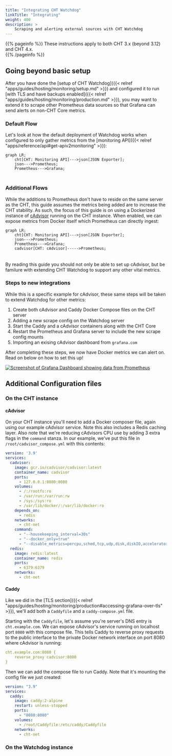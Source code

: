 ```yaml
---
title: "Integrating CHT Watchdog"
linkTitle: "Integrating"
weight: 400
description: >
    Scraping and alerting external sources with CHT Watchdog
---
```


{{% pageinfo %}}
These instructions apply to both CHT 3.x (beyond 3.12) and CHT 4.x.  
{{% /pageinfo %}}

## Going beyond basic setup

After you have done the [setup of CHT Watchdog]({{< relref "apps/guides/hosting/monitoring/setup.md" >}}) and configured it to run [with TLS and have backups enabled]({{< relref "apps/guides/hosting/monitoring/production.md" >}}), you may want to extend it to scrape other Prometheus data sources so that Grafana can send alerts on non-CHT Core metrics.

### Default Flow

Let's look at how the default deployment of Watchdog works when configured to only gather metrics from the [monitoring API]({{< relref "apps/reference/api#get-apiv2monitoring" >}}):

```mermaid
graph LR;
    cht[CHT: Monitoring API]--->json[JSON Exporter];
    json--->Prometheus;
    Prometheus--->Grafana;
```

### Additional Flows 

While the additions to Prometheus don't have to reside on the same server as the CHT, this guide assumes the metrics being added are to increase the CHT stability. As such, the focus of this guide is on using a Dockerized instance of [cAdvisor](https://prometheus.io/docs/guides/cadvisor/) running on the CHT instance. When enabled, we can expose metrics from Docker itself which Prometheus can directly ingest:

```mermaid
graph LR;
    cht[CHT: Monitoring API]--->json[JSON Exporter];
    json--->Prometheus;
    Prometheus--->Grafana;
    cadvisor[CHT: cAdvisor]----->Prometheus;
```

By reading this guide you should not only be able to set up cAdvisor, but be familure with extending CHT Watchdog to support any other vital metrics.

### Steps to new integrations

While this is a specific example for cAdvisor, these same steps will be taken to extend Watchdog for other metrics:

1. Create both cAdvisor and Caddy Docker Compose files on the CHT server
2. Adding a new scrape config on the Watchdog server
3. Start the Caddy and a cAdvisor containers along with the CHT Core
4. Restart the Prometheus and Grafana server to include the new scrape config mounts 
5. Importing an exising cAdvisor dashboard from `grafana.com`

After completing these steps, we now have Docker metrics we can alert on.  Read on below on how to set this up!

[![Screenshot of Grafana Dashboard showing data from Prometheus](cadvisor.screenshot.png)](cadvisor.screenshot.png)

## Additional Configuration files

### On the CHT instance

#### cAdvisor

On your CHT instance you'll need to add a Docker composer file, again using our example cAdvisor service. Note this also includes a Redis caching layer. Also note that we're reducing cAdvisors CPU use by adding 3 extra flags in the `command` stanza.  In our example, we've put this file in `/root/cadvisor_compose.yml` with this contents:

```yaml
version: '3.9'
services:
  cadvisor:
    image: gcr.io/cadvisor/cadvisor:latest
    container_name: cadvisor
    ports:
      - 127.0.0.1:8080:8080
    volumes:
      - /:/rootfs:ro
      - /var/run:/var/run:rw
      - /sys:/sys:ro
      - /var/lib/docker/:/var/lib/docker:ro
    depends_on:
      - redis
    networks:
      - cht-net
    command:
      - "--housekeeping_interval=30s"
      - "--docker_only=true"
      - "--disable_metrics=percpu,sched,tcp,udp,disk,diskIO,accelerator,hugetlb,referenced_memory,cpu_topology,resctrl"
  redis:
    image: redis:latest
    container_name: redis
    ports:
      - 6379:6379
    networks:
      - cht-net
```

#### Caddy

Like we did in the [TLS section]({{< relref "apps/guides/hosting/monitoring/production#accessing-grafana-over-tls" >}}), we'll add both a `Caddyfile` and a `caddy-compose.yml` file.  

Starting with the `Caddyfile`, let's assume you're server's DNS entry is `cht.example.com`.  We can expose cAdvisor's service running on localhost port `8080` with this compose file. This tells Caddy to reverse proxy requests to the public interface to the private Docker network interface on port 8080 where cAdvisor is running:

```yaml
cht.example.com:8080 {
    reverse_proxy cadvisor:8080
}
```

Then we can add the compose file to run Caddy. Note that it's mounting the config file we just created:

```yaml
version: "3.9"
services:
  caddy:
    image: caddy:2-alpine
    restart: unless-stopped
    ports:
      - "8080:8080"
    volumes:
      - /root/Caddyfile:/etc/caddy/Caddyfile
    networks:
      - cht-net
```

### On the Watchdog instance


<style>
.mermaid { padding-bottom: 20px; }
</style>


